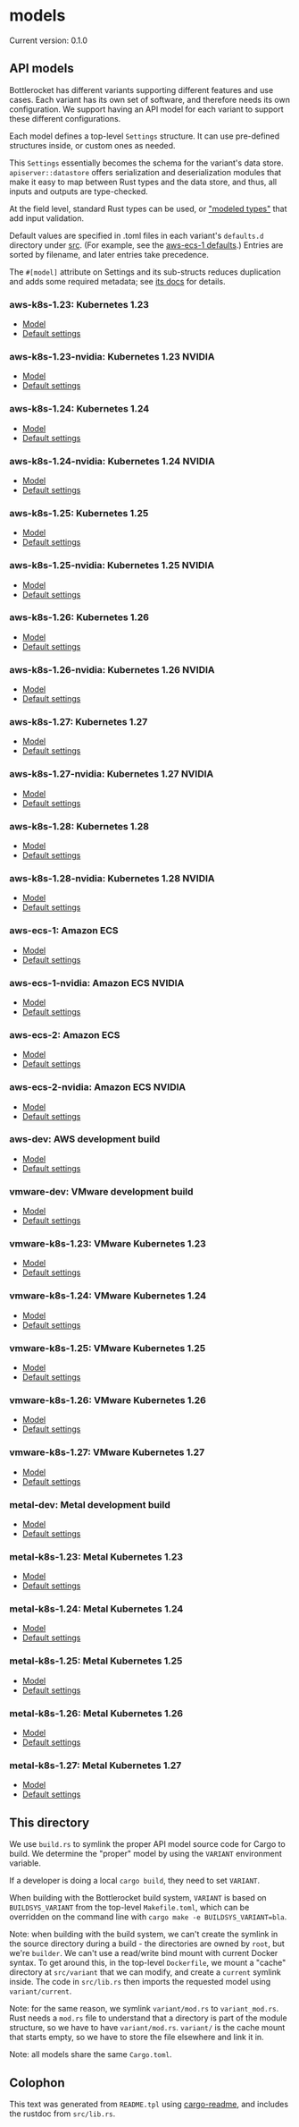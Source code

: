 # models

Current version: 0.1.0

## API models

Bottlerocket has different variants supporting different features and use cases.
Each variant has its own set of software, and therefore needs its own configuration.
We support having an API model for each variant to support these different configurations.

Each model defines a top-level `Settings` structure.
It can use pre-defined structures inside, or custom ones as needed.

This `Settings` essentially becomes the schema for the variant's data store.
`apiserver::datastore` offers serialization and deserialization modules that make it easy to map between Rust types and the data store, and thus, all inputs and outputs are type-checked.

At the field level, standard Rust types can be used, or ["modeled types"](src/modeled_types) that add input validation.

Default values are specified in .toml files in each variant's `defaults.d` directory under [src](src).
(For example, see the [aws-ecs-1 defaults](src/aws-ecs-1/defaults.d/).)
Entries are sorted by filename, and later entries take precedence.

The `#[model]` attribute on Settings and its sub-structs reduces duplication and adds some required metadata; see [its docs](model-derive/) for details.

### aws-k8s-1.23: Kubernetes 1.23

* [Model](src/aws-k8s-1.25/mod.rs)
* [Default settings](src/aws-k8s-1.25/defaults.d/)

### aws-k8s-1.23-nvidia: Kubernetes 1.23 NVIDIA

* [Model](src/aws-k8s-1.25-nvidia/mod.rs)
* [Default settings](src/aws-k8s-1.25-nvidia/defaults.d/)

### aws-k8s-1.24: Kubernetes 1.24

* [Model](src/aws-k8s-1.25/mod.rs)
* [Default settings](src/aws-k8s-1.25/defaults.d/)

### aws-k8s-1.24-nvidia: Kubernetes 1.24 NVIDIA

* [Model](src/aws-k8s-1.25-nvidia/mod.rs)
* [Default settings](src/aws-k8s-1.25-nvidia/defaults.d/)

### aws-k8s-1.25: Kubernetes 1.25

* [Model](src/aws-k8s-1.25/mod.rs)
* [Default settings](src/aws-k8s-1.25/defaults.d/)

### aws-k8s-1.25-nvidia: Kubernetes 1.25 NVIDIA

* [Model](src/aws-k8s-1.25-nvidia/mod.rs)
* [Default settings](src/aws-k8s-1.25-nvidia/defaults.d/)

### aws-k8s-1.26: Kubernetes 1.26

* [Model](src/aws-k8s-1.26/mod.rs)
* [Default settings](src/aws-k8s-1.26/defaults.d/)

### aws-k8s-1.26-nvidia: Kubernetes 1.26 NVIDIA

* [Model](src/aws-k8s-1.26-nvidia/mod.rs)
* [Default settings](src/aws-k8s-1.26-nvidia/defaults.d/)

### aws-k8s-1.27: Kubernetes 1.27

* [Model](src/aws-k8s-1.28/mod.rs)
* [Default settings](src/aws-k8s-1.28/defaults.d/)

### aws-k8s-1.27-nvidia: Kubernetes 1.27 NVIDIA

* [Model](src/aws-k8s-1.28-nvidia/mod.rs)
* [Default settings](src/aws-k8s-1.28-nvidia/defaults.d/)

### aws-k8s-1.28: Kubernetes 1.28

* [Model](src/aws-k8s-1.28/mod.rs)
* [Default settings](src/aws-k8s-1.28/defaults.d/)

### aws-k8s-1.28-nvidia: Kubernetes 1.28 NVIDIA

* [Model](src/aws-k8s-1.28-nvidia/mod.rs)
* [Default settings](src/aws-k8s-1.28-nvidia/defaults.d/)

### aws-ecs-1: Amazon ECS

* [Model](src/aws-ecs-1/mod.rs)
* [Default settings](src/aws-ecs-1/defaults.d/)

### aws-ecs-1-nvidia: Amazon ECS NVIDIA

* [Model](src/aws-ecs-1-nvidia/mod.rs)
* [Default settings](src/aws-ecs-1-nvidia/defaults.d/)

### aws-ecs-2: Amazon ECS

* [Model](src/aws-ecs-1/mod.rs)
* [Default settings](src/aws-ecs-1/defaults.d/)

### aws-ecs-2-nvidia: Amazon ECS NVIDIA

* [Model](src/aws-ecs-1-nvidia/mod.rs)
* [Default settings](src/aws-ecs-1-nvidia/defaults.d/)

### aws-dev: AWS development build

* [Model](src/aws-dev/mod.rs)
* [Default settings](src/aws-dev/defaults.d/)

### vmware-dev: VMware development build

* [Model](src/vmware-dev/mod.rs)
* [Default settings](src/vmware-dev/defaults.d/)

### vmware-k8s-1.23: VMware Kubernetes 1.23

* [Model](src/vmware-k8s-1.27/mod.rs)
* [Default settings](src/vmware-k8s-1.27/defaults.d/)

### vmware-k8s-1.24: VMware Kubernetes 1.24

* [Model](src/vmware-k8s-1.27/mod.rs)
* [Default settings](src/vmware-k8s-1.27/defaults.d/)

### vmware-k8s-1.25: VMware Kubernetes 1.25

* [Model](src/vmware-k8s-1.27/mod.rs)
* [Default settings](src/vmware-k8s-1.27/defaults.d/)

### vmware-k8s-1.26: VMware Kubernetes 1.26

* [Model](src/vmware-k8s-1.27/mod.rs)
* [Default settings](src/vmware-k8s-1.27/defaults.d/)

### vmware-k8s-1.27: VMware Kubernetes 1.27

* [Model](src/vmware-k8s-1.27/mod.rs)
* [Default settings](src/vmware-k8s-1.27/defaults.d/)

### metal-dev: Metal development build

* [Model](src/metal-dev/mod.rs)
* [Default settings](src/metal-dev/defaults.d/)

### metal-k8s-1.23: Metal Kubernetes 1.23

* [Model](src/metal-k8s-1.27/mod.rs)
* [Default settings](src/metal-k8s-1.27/defaults.d/)

### metal-k8s-1.24: Metal Kubernetes 1.24

* [Model](src/metal-k8s-1.27/mod.rs)
* [Default settings](src/metal-k8s-1.27/defaults.d/)

### metal-k8s-1.25: Metal Kubernetes 1.25

* [Model](src/metal-k8s-1.27/mod.rs)
* [Default settings](src/metal-k8s-1.27/defaults.d/)

### metal-k8s-1.26: Metal Kubernetes 1.26

* [Model](src/metal-k8s-1.27/mod.rs)
* [Default settings](src/metal-k8s-1.27/defaults.d/)

### metal-k8s-1.27: Metal Kubernetes 1.27

* [Model](src/metal-k8s-1.27/mod.rs)
* [Default settings](src/metal-k8s-1.27/defaults.d/)

## This directory

We use `build.rs` to symlink the proper API model source code for Cargo to build.
We determine the "proper" model by using the `VARIANT` environment variable.

If a developer is doing a local `cargo build`, they need to set `VARIANT`.

When building with the Bottlerocket build system, `VARIANT` is based on `BUILDSYS_VARIANT` from the top-level `Makefile.toml`, which can be overridden on the command line with `cargo make -e BUILDSYS_VARIANT=bla`.

Note: when building with the build system, we can't create the symlink in the source directory during a build - the directories are owned by `root`, but we're `builder`.
We can't use a read/write bind mount with current Docker syntax.
To get around this, in the top-level `Dockerfile`, we mount a "cache" directory at `src/variant` that we can modify, and create a `current` symlink inside.
The code in `src/lib.rs` then imports the requested model using `variant/current`.

Note: for the same reason, we symlink `variant/mod.rs` to `variant_mod.rs`.
Rust needs a `mod.rs` file to understand that a directory is part of the module structure, so we have to have `variant/mod.rs`.
`variant/` is the cache mount that starts empty, so we have to store the file elsewhere and link it in.

Note: all models share the same `Cargo.toml`.

## Colophon

This text was generated from `README.tpl` using [cargo-readme](https://crates.io/crates/cargo-readme), and includes the rustdoc from `src/lib.rs`.
